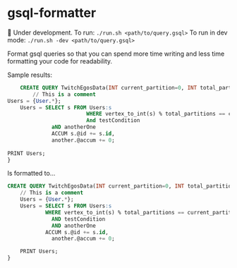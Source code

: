 # gsql-formatter
🚧 Under development. 
To run: `./run.sh <path/to/query.gsql>`
To run in dev mode: `./run.sh -dev <path/to/query.gsql>`

Format gsql queries so that you can spend more time writing and less time formatting your code for readability.


Sample results:
```sql
    CREATE QUERY TwitchEgosData(INT current_partition=0, INT total_partitions=100) FOR GRAPH TwitchEgos SYNTAX V2{
        // This is a comment
Users = {User.*};
	Users = SELECT s FROM Users:s 
			             WHERE vertex_to_int(s) % total_partitions == current_partition
						 And testCondition
			  aND anotherOne
			  ACCUM s.@id += s.id,
              another.@accum += 0;
			
PRINT Users;
}
```

Is formatted to...
```sql
CREATE QUERY TwitchEgosData(INT current_partition=0, INT total_partitions=100) FOR GRAPH TwitchEgos SYNTAX V2{
    // This is a comment
    Users = {User.*};
    Users = SELECT s FROM Users:s 
            WHERE vertex_to_int(s) % total_partitions == current_partition
              AND testCondition
              AND anotherOne
            ACCUM s.@id += s.id,
              another.@accum += 0;

    PRINT Users;
}
```
